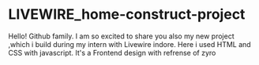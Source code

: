 # LIVEWIRE_home-construct-project
Hello! Github family. I am so excited to share you also my new project ,which i build during my intern with Livewire indore. Here i used HTML and CSS with javascript. It's a Frontend design with refrense of zyro 

